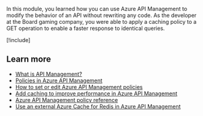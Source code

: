 In this module, you learned how you can use Azure API Management to modify the behavior of an API without rewriting any code. As the developer at the Board gaming company, you were able to apply a caching policy to a GET operation to enable a faster response to identical queries.

[!include[](../../../includes/azure-exercise-subscription-cleanup.md)]

## Learn more

- [What is API Management?](/azure/api-management/api-management-key-concepts)
- [Policies in Azure API Management](/azure/api-management/api-management-howto-policies)
- [How to set or edit Azure API Management policies](/azure/api-management/set-edit-policies)
- [Add caching to improve performance in Azure API Management](/azure/api-management/api-management-howto-cache)
- [Azure API Management policy reference](/azure/api-management/api-management-policies)
- [Use an external Azure Cache for Redis in Azure API Management](/azure/api-management/api-management-howto-cache-external)